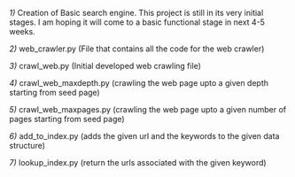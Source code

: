 

<em>1)</em> Creation of Basic search engine. This project is still in its very initial stages. I am hoping it will come to a basic functional stage in next 4-5 weeks. <br>

<em>2)</em> web_crawler.py (File that contains all the code for the web crawler)<br>

<em>3)</em> crawl_web.py (Initial developed web crawling file)<br>

<em>4)</em> crawl_web_maxdepth.py (crawling the web page upto a given depth starting from seed page)<br>

<em>5)</em> crawl_web_maxpages.py (crawling the web page upto a given number of pages starting from seed page)<br>

<em>6)</em> add_to_index.py (adds the given url and the keywords to the given data structure)<br>

<em>7)</em> lookup_index.py (return the urls associated with the given keyword)<br>

